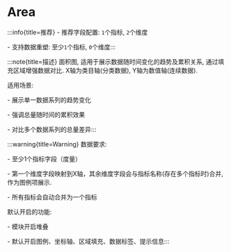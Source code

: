 # Area

:::info{title=推荐}
\- 推荐字段配置: `1`个指标, `2`个维度

\- 支持数据重塑: 至少`1`个指标, `0`个维度:::

:::note{title=描述}
面积图, 适用于展示数据随时间变化的趋势及累积关系, 通过填充区域增强数据对比. X轴为类目轴(分类数据), Y轴为数值轴(连续数据).

适用场景:

\- 展示单一数据系列的趋势变化

\- 强调总量随时间的累积效果

\- 对比多个数据系列的总量差异:::

:::warning{title=Warning}
数据要求:

\- 至少1个指标字段（度量）

\- 第一个维度字段映射到X轴，其余维度字段会与指标名称(存在多个指标时)合并, 作为图例项展示.

\- 所有指标会自动合并为一个指标

默认开启的功能:

\- 模块开启堆叠

\- 默认开启图例、坐标轴、区域填充、数据标签、提示信息:::

